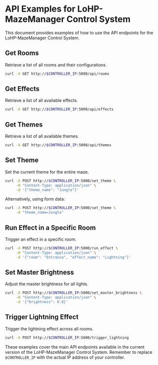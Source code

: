 # API Examples for LoHP-MazeManager Control System

This document provides examples of how to use the API endpoints for the LoHP-MazeManager Control System.

## Get Rooms

Retrieve a list of all rooms and their configurations.

```bash
curl -X GET http://$CONTROLLER_IP:5000/api/rooms
```

## Get Effects

Retrieve a list of all available effects.

```bash
curl -X GET http://$CONTROLLER_IP:5000/api/effects
```

## Get Themes

Retrieve a list of all available themes.

```bash
curl -X GET http://$CONTROLLER_IP:5000/api/themes
```

## Set Theme

Set the current theme for the entire maze.

```bash
curl -X POST http://$CONTROLLER_IP:5000/set_theme \
     -H "Content-Type: application/json" \
     -d '{"theme_name": "Jungle"}'
```

Alternatively, using form data:

```bash
curl -X POST http://$CONTROLLER_IP:5000/set_theme \
     -d "theme_name=Jungle"
```

## Run Effect in a Specific Room

Trigger an effect in a specific room.

```bash
curl -X POST http://$CONTROLLER_IP:5000/run_effect \
     -H "Content-Type: application/json" \
     -d '{"room": "Entrance", "effect_name": "Lightning"}'
```

## Set Master Brightness

Adjust the master brightness for all lights.

```bash
curl -X POST http://$CONTROLLER_IP:5000/set_master_brightness \
     -H "Content-Type: application/json" \
     -d '{"brightness": 0.8}'
```

## Trigger Lightning Effect

Trigger the lightning effect across all rooms.

```bash
curl -X POST http://$CONTROLLER_IP:5000/trigger_lightning
```

These examples cover the main API endpoints available in the current version of the LoHP-MazeManager Control System. Remember to replace `$CONTROLLER_IP` with the actual IP address of your controller.
